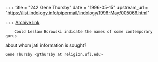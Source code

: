 +++
title = "242 Gene Thursby"
date = "1996-05-15"
upstream_url = "https://list.indology.info/pipermail/indology/1996-May/005066.html"

+++
[Archive link](https://list.indology.info/pipermail/indology/1996-May/005066.html)

        Could Leslaw Borowski indicate the names of some contemporary gurus
about whom jati information is sought?

~~~~~~~~~~~~~~~~~~~~~~~~~~~~~~~~~~~~~~~~
Gene Thursby <gthursby at religion.ufl.edu>
~~~~~~~~~~~~~~~~~~~~~~~~~~~~~~~~~~~~~~~~






